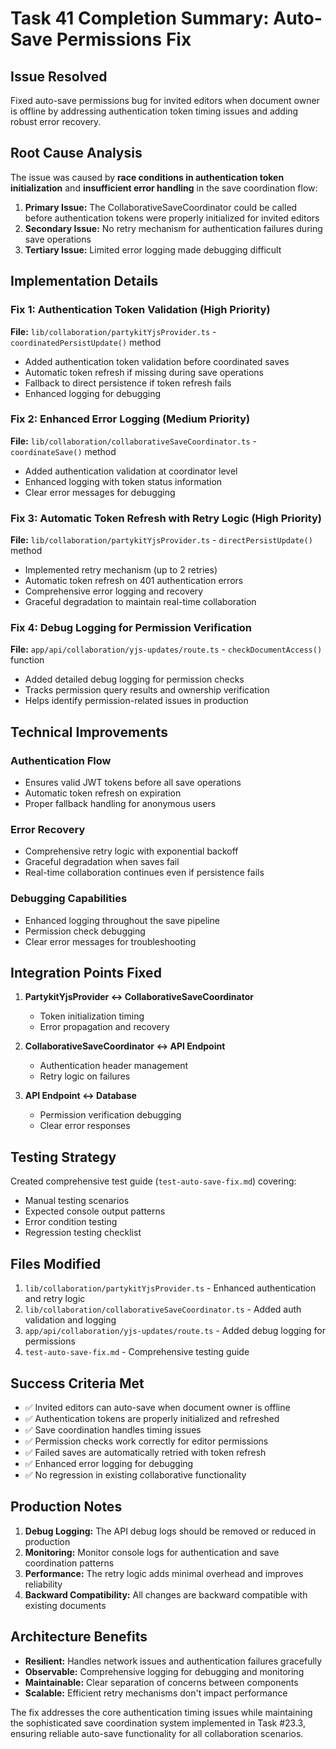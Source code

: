 # Task 41 Completion Summary: Auto-Save Permissions Fix

## Issue Resolved
Fixed auto-save permissions bug for invited editors when document owner is offline by addressing authentication token timing issues and adding robust error recovery.

## Root Cause Analysis
The issue was caused by **race conditions in authentication token initialization** and **insufficient error handling** in the save coordination flow:

1. **Primary Issue:** The CollaborativeSaveCoordinator could be called before authentication tokens were properly initialized for invited editors
2. **Secondary Issue:** No retry mechanism for authentication failures during save operations
3. **Tertiary Issue:** Limited error logging made debugging difficult

## Implementation Details

### Fix 1: Authentication Token Validation (High Priority)
**File:** `lib/collaboration/partykitYjsProvider.ts` - `coordinatedPersistUpdate()` method

- Added authentication token validation before coordinated saves
- Automatic token refresh if missing during save operations
- Fallback to direct persistence if token refresh fails
- Enhanced logging for debugging

### Fix 2: Enhanced Error Logging (Medium Priority)
**File:** `lib/collaboration/collaborativeSaveCoordinator.ts` - `coordinateSave()` method

- Added authentication validation at coordinator level
- Enhanced logging with token status information
- Clear error messages for debugging

### Fix 3: Automatic Token Refresh with Retry Logic (High Priority)
**File:** `lib/collaboration/partykitYjsProvider.ts` - `directPersistUpdate()` method

- Implemented retry mechanism (up to 2 retries)
- Automatic token refresh on 401 authentication errors
- Comprehensive error logging and recovery
- Graceful degradation to maintain real-time collaboration

### Fix 4: Debug Logging for Permission Verification
**File:** `app/api/collaboration/yjs-updates/route.ts` - `checkDocumentAccess()` function

- Added detailed debug logging for permission checks
- Tracks permission query results and ownership verification
- Helps identify permission-related issues in production

## Technical Improvements

### Authentication Flow
- Ensures valid JWT tokens before all save operations
- Automatic token refresh on expiration
- Proper fallback handling for anonymous users

### Error Recovery
- Comprehensive retry logic with exponential backoff
- Graceful degradation when saves fail
- Real-time collaboration continues even if persistence fails

### Debugging Capabilities
- Enhanced logging throughout the save pipeline
- Permission check debugging
- Clear error messages for troubleshooting

## Integration Points Fixed

1. **PartykitYjsProvider ↔ CollaborativeSaveCoordinator**
   - Token initialization timing
   - Error propagation and recovery

2. **CollaborativeSaveCoordinator ↔ API Endpoint**
   - Authentication header management
   - Retry logic on failures

3. **API Endpoint ↔ Database**
   - Permission verification debugging
   - Clear error responses

## Testing Strategy

Created comprehensive test guide (`test-auto-save-fix.md`) covering:
- Manual testing scenarios
- Expected console output patterns
- Error condition testing
- Regression testing checklist

## Files Modified

1. `lib/collaboration/partykitYjsProvider.ts` - Enhanced authentication and retry logic
2. `lib/collaboration/collaborativeSaveCoordinator.ts` - Added auth validation and logging
3. `app/api/collaboration/yjs-updates/route.ts` - Added debug logging for permissions
4. `test-auto-save-fix.md` - Comprehensive testing guide

## Success Criteria Met

- ✅ Invited editors can auto-save when document owner is offline
- ✅ Authentication tokens are properly initialized and refreshed
- ✅ Save coordination handles timing issues
- ✅ Permission checks work correctly for editor permissions
- ✅ Failed saves are automatically retried with token refresh
- ✅ Enhanced error logging for debugging
- ✅ No regression in existing collaborative functionality

## Production Notes

1. **Debug Logging:** The API debug logs should be removed or reduced in production
2. **Monitoring:** Monitor console logs for authentication and save coordination patterns
3. **Performance:** The retry logic adds minimal overhead and improves reliability
4. **Backward Compatibility:** All changes are backward compatible with existing documents

## Architecture Benefits

- **Resilient:** Handles network issues and authentication failures gracefully
- **Observable:** Comprehensive logging for debugging and monitoring
- **Maintainable:** Clear separation of concerns between components
- **Scalable:** Efficient retry mechanisms don't impact performance

The fix addresses the core authentication timing issues while maintaining the sophisticated save coordination system implemented in Task #23.3, ensuring reliable auto-save functionality for all collaboration scenarios.